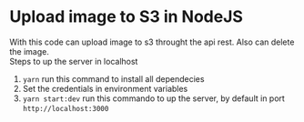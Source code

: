 # Upload image to S3 in NodeJS

With this code can upload image to s3 throught the api rest. Also can delete the image.  
Steps to up the server in localhost

1. `yarn` run this command to install all dependecies
2. Set the credentials in environment variables
3. `yarn start:dev` run this commando to up the server, by default in port `http://localhost:3000`
